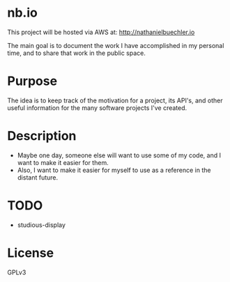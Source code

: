 # nb.io
This project will be hosted via AWS at: http://nathanielbuechler.io

The main goal is to document the work I have accomplished in my personal time, and to share that work in the public space.

# Purpose
The idea is to keep track of the motivation for a project, its API's, and other useful information for the many software projects I've created.

# Description
* Maybe one day, someone else will want to use some of my code, and I want to make it easier for them.
* Also, I want to make it easier for myself to use as a reference in the distant future.

# TODO
* studious-display

# License
GPLv3
